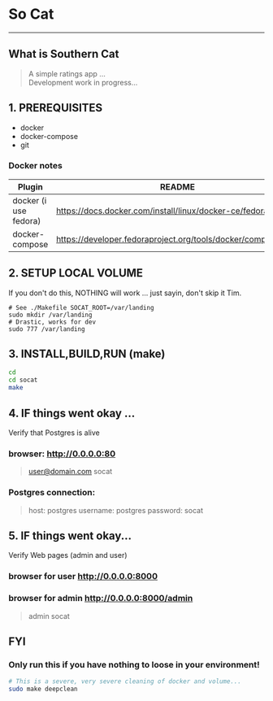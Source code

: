 # So Cat

----
## What is Southern Cat
> A simple ratings app ...  
> Development work in progress...

## 1.  PREREQUISITES
* docker
* docker-compose
* git

### Docker notes
| Plugin | README |
| ------ | ------ |
| docker (i use fedora) | https://docs.docker.com/install/linux/docker-ce/fedora/|
| docker-compose | https://developer.fedoraproject.org/tools/docker/compose.html|

## 2. SETUP LOCAL VOLUME
If you don't do this, NOTHING will work ... just sayin, don't skip it Tim.
```
# See ./Makefile SOCAT_ROOT=/var/landing
sudo mkdir /var/landing
# Drastic, works for dev
sudo 777 /var/landing
```

## 3. INSTALL,BUILD,RUN (make)
```sh
cd
cd socat
make
```
## 4. IF things went okay ...
Verify that Postgres is alive
### browser: http://0.0.0.0:80 
>user@domain.com
>socat
### Postgres connection:
>host: postgres 
>username: postgres
>password: socat

## 5. IF things went okay...
Verify Web pages (admin and user)
### browser for user http://0.0.0.0:8000
### browser for admin http://0.0.0.0:8000/admin
>admin
>socat

## FYI
### Only run this if you have nothing to loose in your environment!
```sh
# This is a severe, very severe cleaning of docker and volume...
sudo make deepclean
```
